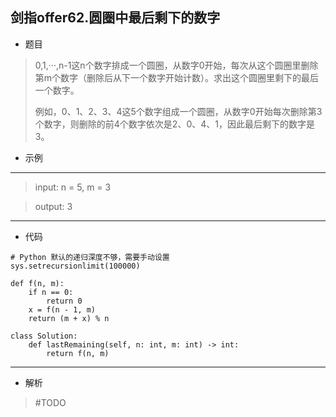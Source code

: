 剑指offer62.圆圈中最后剩下的数字
----------
 - 题目
>0,1,···,n-1这n个数字排成一个圆圈，从数字0开始，每次从这个圆圈里删除第m个数字（删除后从下一个数字开始计数）。求出这个圆圈里剩下的最后一个数字。
>
> 例如，0、1、2、3、4这5个数字组成一个圆圈，从数字0开始每次删除第3个数字，则删除的前4个数字依次是2、0、4、1，因此最后剩下的数字是3。

 - 示例
 ----------
>input: n = 5, m = 3

> output:  3
 ----------
 - 代码
 >
>
    # Python 默认的递归深度不够，需要手动设置
    sys.setrecursionlimit(100000)
    
    def f(n, m):
        if n == 0:
            return 0
        x = f(n - 1, m)
        return (m + x) % n
    
    class Solution:
        def lastRemaining(self, n: int, m: int) -> int:
            return f(n, m)
 ----------
 - 解析
 >
> #TODO